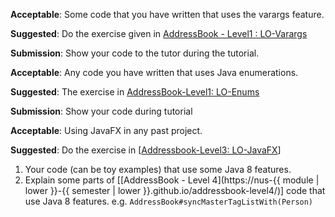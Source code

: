 <div id="varargs">

**Acceptable**: Some code that you have written that uses the varargs feature.

**Suggested**: Do the exercise given in [AddressBook - Level1 : LO-Varargs]({{module_org}}/addressbook-level1/blob/master/docs/LearningOutcomes.adoc#use-varargs-code-lo-varargs-code)

**Submission**: Show your code to the tutor during the tutorial.
</div>

<div id="enums">
  
**Acceptable**: Any code you have written that uses Java enumerations.

**Suggested**: The exercise in [AddressBook-Level1: LO-Enums]({{module_org}}/addressbook-level1/blob/master/docs/LearningOutcomes.adoc/#use-enums-code-lo-enums-code)

**Submission**: Show your code during tutorial

</div>


<div id="javaFXBasic">

**Acceptable**: Using JavaFX in any past project.

**Suggested**: Do the exercise in [[Addressbook-Level3: LO-JavaFX]({{module_org}}/addressbook-level3/blob/master/doc/LearningOutcomes.md#use-java-fx-for-gui-programming-lo-javafx)]
   
<include src="project.md#PR_to_AB3" />

</div>


<div id="streamsBasic">

1. Your code (can be toy examples) that use some Java 8 features. 
2. Explain some parts of [[AddressBook - Level 4](https://nus-{{ module | lower }}-{{ semester | lower }}.github.io/addressbook-level4/)] code that use Java 8 features. e.g. `AddressBook#syncMasterTagListWith(Person)`

</div>